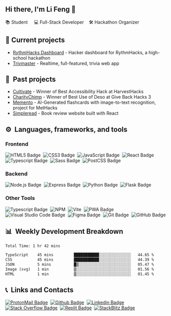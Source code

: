 ## Hi there, I'm Li Feng 👋 
📚 Student &nbsp; &nbsp; 💻 Full-Stack Developer &nbsp; &nbsp;🛠️ Hackathon Organizer



## 🔭 Current projects
- <a href="https://github.com/RythmHacks">RythmHacks Dashboard</a> - Hacker dashboard for RythmHacks, a high-school hackathon
- <a href="https://github.com/lifeng-yin/trivmaster">Trivmaster</a> - Realtime, full-featured, trivia web app

## 💼 &nbsp;Past projects
- <a href="https://github.com/lifeng-yin/cultivate">Cultivate</a> - Winner of Best Accessibility Hack at HarvestHacks
- <a href="https://github.com/jeffrey-zang/charitychimp">CharityChimp</a> - Winner of Best Use of Deso at Give Back Hacks 3
- <a href="https://github.com/Yourself1011/memento">Memento</a> - AI-Generated flashcards with image-to-text recognition, project for MetHacks
- <a href="https://github.com/lifeng-yin/simpleread">Simpleread</a> - Book review website built with React



## ⚙️ &nbsp;Languages, frameworks, and tools

### Frontend
![HTML5 Badge](https://img.shields.io/badge/HTML5-E34F26?logo=html5&logoColor=fff&style=flat-square)&nbsp;
![CSS3 Badge](https://img.shields.io/badge/CSS3-1572B6?logo=css3&logoColor=fff&style=flat-square)&nbsp;
![JavaScript Badge](https://img.shields.io/badge/JavaScript-F7DF1E?logo=javascript&logoColor=000&style=flat-square)&nbsp;
![React Badge](https://img.shields.io/badge/React-61DAFB?logo=react&logoColor=000&style=flat-square)&nbsp;
![Typescript Badge](https://shields.io/badge/TypeScript-3178C6?logo=TypeScript&logoColor=FFF&style=flat-square)&nbsp;
![Sass Badge](https://img.shields.io/badge/Sass-C69?logo=sass&logoColor=fff&style=flat-square)&nbsp;
![PostCSS Badge](https://img.shields.io/badge/PostCSS-DD3A0A?logo=postcss&logoColor=fff&style=flat-square)&nbsp;


### Backend
![Node.js Badge](https://img.shields.io/badge/Node.js-393?logo=nodedotjs&logoColor=fff&style=flat-square)&nbsp;
![Express Badge](https://img.shields.io/badge/Express.js-000?logo=express&logoColor=fff&style=flat-square)&nbsp;
![Python Badge](https://img.shields.io/badge/Python-3776AB?logo=python&logoColor=fff&style=flat-square)&nbsp;
![Flask Badge](https://img.shields.io/badge/Flask_(learning)-000?logo=flask&color=fff&logoColor=000&style=flat-square)


### Other Tools
![Typescript Badge](https://shields.io/badge/TypeScript-3178C6?logo=TypeScript&logoColor=FFF&style=flat-square)&nbsp;
![NPM](https://img.shields.io/badge/NPM-CB3837?logo=npm&logoColor=fff&style=flat-square)&nbsp;
![Vite](https://img.shields.io/badge/Vite-%23646CFF.svg?style=flat-square&logo=vite&logoColor=white)&nbsp;
![PWA Badge](https://img.shields.io/badge/PWA-5A0FC8?logo=pwa&logoColor=fff&style=flat-square)&nbsp;
![Visual Studio Code Badge](https://img.shields.io/badge/Visual%20Studio%20Code-007ACC?logo=visualstudiocode&logoColor=fff&style=flat-square)&nbsp;
![Figma Badge](https://img.shields.io/badge/Figma-F24E1E?logo=figma&logoColor=fff&style=flat-square)&nbsp;
![Git Badge](https://img.shields.io/badge/Git-F05032?logo=git&logoColor=fff&style=flat-square)&nbsp;
![GitHub Badge](https://img.shields.io/badge/GitHub-181717?logo=github&logoColor=fff&style=flat-square)
<br>

## 📊 &nbsp;Weekly Development Breakdown
<!--START_SECTION:waka-->

```txt
Total Time: 1 hr 42 mins

TypeScript    45 mins         ███████████░░░░░░░░░░░░░░   44.65 %
CSS           45 mins         ███████████░░░░░░░░░░░░░░   44.39 %
JSON          5 mins          █▒░░░░░░░░░░░░░░░░░░░░░░░   05.47 %
Image (svg)   1 min           ▒░░░░░░░░░░░░░░░░░░░░░░░░   01.56 %
HTML          1 min           ▒░░░░░░░░░░░░░░░░░░░░░░░░   01.45 %
```

<!--END_SECTION:waka-->
## 📞 &nbsp;Links and Contacts
[![ProtonMail Badge](https://img.shields.io/badge/ProtonMail-8B89CC?logo=protonmail&logoColor=fff&style=for-the-badge)](mailto:lifeng-yin@proton.me)&nbsp;
[![Github Badge](https://img.shields.io/badge/github-000.svg?style=for-the-badge&logo=github)](https://github.com/lifeng-yin)&nbsp;
[![Linkedin Badge](https://img.shields.io/badge/linkedin-%230077B5.svg?style=for-the-badge&logo=linkedin)](https://www.linkedin.com/in/lifeng-yin/)&nbsp;
[![Stack Overflow Badge](https://img.shields.io/badge/Stack%20Overflow-F58025?logo=stackoverflow&logoColor=fff&style=for-the-badge)](https://stackoverflow.com/users/20678031/li-feng-yin)&nbsp;
[![Replit Badge](https://img.shields.io/badge/Replit-F26207?logo=replit&logoColor=fff&style=for-the-badge)](https://replit.com/@LiFengYin)&nbsp;
[![StackBlitz Badge](https://img.shields.io/badge/StackBlitz-1269D3?logo=stackblitz&logoColor=fff&style=for-the-badge)](https://stackblitz.com/@lifeng-yin)&nbsp;
